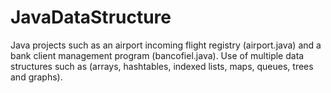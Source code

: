 # JavaDataStructure
Java projects such as an airport incoming flight registry (airport.java) and a bank client management program (bancofiel.java).
Use of multiple data structures such as (arrays, hashtables, indexed lists, maps, queues, trees and graphs).
